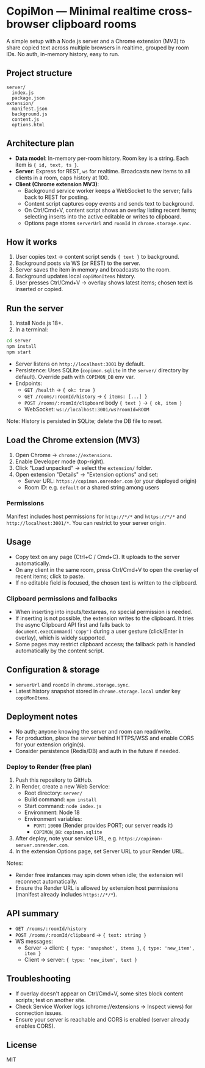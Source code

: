 # CopiMon — Minimal realtime cross-browser clipboard rooms

A simple setup with a Node.js server and a Chrome extension (MV3) to share copied text across multiple browsers in realtime, grouped by room IDs. No auth, in-memory history, easy to run.

## Project structure

```
server/
  index.js
  package.json
extension/
  manifest.json
  background.js
  content.js
  options.html
```

## Architecture plan

- **Data model**: In-memory per-room history. Room key is a string. Each item is `{ id, text, ts }`.
- **Server**: Express for REST, `ws` for realtime. Broadcasts new items to all clients in a room, caps history at 100.
- **Client (Chrome extension MV3)**:
  - Background service worker keeps a WebSocket to the server; falls back to REST for posting.
  - Content script captures copy events and sends text to background.
  - On Ctrl/Cmd+V, content script shows an overlay listing recent items; selecting inserts into the active editable or writes to clipboard.
  - Options page stores `serverUrl` and `roomId` in `chrome.storage.sync`.

## How it works

1. User copies text → content script sends `{ text }` to background.
2. Background posts via WS (or REST) to the server.
3. Server saves the item in memory and broadcasts to the room.
4. Background updates local `copiMonItems` history.
5. User presses Ctrl/Cmd+V → overlay shows latest items; chosen text is inserted or copied.

## Run the server

1. Install Node.js 18+.
2. In a terminal:
```bash
cd server
npm install
npm start
```
- Server listens on `http://localhost:3001` by default.
- Persistence: Uses SQLite (`copimon.sqlite` in the `server/` directory by default). Override path with `COPIMON_DB` env var.
- Endpoints:
  - `GET /health` → `{ ok: true }`
  - `GET /rooms/:roomId/history` → `{ items: [...] }`
  - `POST /rooms/:roomId/clipboard` body `{ text }` → `{ ok, item }`
  - WebSocket: `ws://localhost:3001/ws?roomId=ROOM`

Note: History is persisted in SQLite; delete the DB file to reset.

## Load the Chrome extension (MV3)

1. Open Chrome → `chrome://extensions`.
2. Enable Developer mode (top-right).
3. Click "Load unpacked" → select the `extension/` folder.
4. Open extension "Details" → "Extension options" and set:
   - Server URL: `https://copimon.onrender.com` (or your deployed origin)
   - Room ID: e.g. `default` or a shared string among users

### Permissions

Manifest includes host permissions for `http://*/*` and `https://*/*` and `http://localhost:3001/*`. You can restrict to your server origin.

## Usage

- Copy text on any page (Ctrl+C / Cmd+C). It uploads to the server automatically.
- On any client in the same room, press Ctrl/Cmd+V to open the overlay of recent items; click to paste.
- If no editable field is focused, the chosen text is written to the clipboard.

### Clipboard permissions and fallbacks
- When inserting into inputs/textareas, no special permission is needed.
- If inserting is not possible, the extension writes to the clipboard. It tries the async Clipboard API first and falls back to `document.execCommand('copy')` during a user gesture (click/Enter in overlay), which is widely supported.
- Some pages may restrict clipboard access; the fallback path is handled automatically by the content script.

## Configuration & storage

- `serverUrl` and `roomId` in `chrome.storage.sync`.
- Latest history snapshot stored in `chrome.storage.local` under key `copiMonItems`.

## Deployment notes

- No auth; anyone knowing the server and room can read/write.
- For production, place the server behind HTTPS/WSS and enable CORS for your extension origin(s).
- Consider persistence (Redis/DB) and auth in the future if needed.

### Deploy to Render (free plan)

1. Push this repository to GitHub.
2. In Render, create a new Web Service:
   - Root directory: `server/`
   - Build command: `npm install`
   - Start command: `node index.js`
   - Environment: Node 18
   - Environment variables:
     - `PORT`: `10000` (Render provides PORT; our server reads it)
     - `COPIMON_DB`: `copimon.sqlite`
3. After deploy, note your service URL, e.g. `https://copimon-server.onrender.com`.
4. In the extension Options page, set Server URL to your Render URL.

Notes:
- Render free instances may spin down when idle; the extension will reconnect automatically.
- Ensure the Render URL is allowed by extension host permissions (manifest already includes `https://*/*`).

## API summary

- `GET /rooms/:roomId/history`
- `POST /rooms/:roomId/clipboard` → `{ text: string }`
- WS messages:
  - Server → client: `{ type: 'snapshot', items }`, `{ type: 'new_item', item }`
  - Client → server: `{ type: 'new_item', text }`

## Troubleshooting

- If overlay doesn't appear on Ctrl/Cmd+V, some sites block content scripts; test on another site.
- Check Service Worker logs (chrome://extensions → Inspect views) for connection issues.
- Ensure your server is reachable and CORS is enabled (server already enables CORS).

## License

MIT
